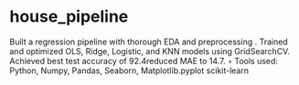 # house_pipeline
Built a regression pipeline with thorough EDA and preprocessing . Trained and optimized OLS, Ridge,  Logistic, and KNN models using GridSearchCV. Achieved best test accuracy of 92.4reduced MAE to 14.7.  ◦ Tools used: Python, Numpy, Pandas, Seaborn, Matplotlib.pyplot scikit-learn
